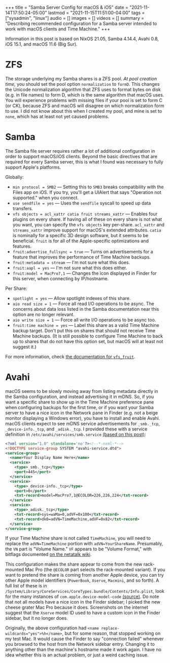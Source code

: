+++
title = "Samba Server Config for macOS & iOS"
date = "2021-11-14T17:50:24-05:00"
lastmod = "2021-11-15T11:51:00-04:00"
tags = ["sysadmin", "linux"]
audio = []
images = []
videos = []
summary = "Describing recommended configuration for a Samba server intended to work with macOS clients and Time Machine."
+++

Information in this post is based on NixOS 21.05, Samba 4.14.4, Avahi 0.8, iOS 15.1, and macOS 11.6 (Big Sur).

# ZFS

The storage underlying my Samba shares is a ZFS pool.  *At pool creation time,* you should set the pool option `normalization` to `formD`.  This changes the Unicode normalization algorithm that ZFS uses to format bytes on disk (e.g. in file names) to form D, which is the same algorithm that macOS uses.  You will experience problems with missing files if your pool is set to form C (or CK), because ZFS and macOS will disagree on which normalization form to use.  I did not know about this when I created my pool, and mine is set to `none`, which has at least not yet caused problems.

# Samba

The Samba file server requires rather a lot of additional configuration in order to support macOS/iOS clients.  Beyond the basic directives that are required for every Samba server, this is what I found was necessary to fully support Apple's platforms.

Globally:

* `min protocol = SMB2` — Setting this to `SMB3` breaks compatibility with the Files app on iOS.  If you try, you'll get a UIAlert that says "Operation not supported." when you connect.
* `use sendfile = yes` — Uses the `sendfile` syscall to speed up data transfers.
* `vfs objects = acl_xattr catia fruit streams_xattr` — Enables four plugins on every share.  If having all of these on every share is not what you want, you can specify the `vfs objects` key per-share.  `acl_xattr` and `streams_xattr` improve support for macOS's extended attributes. `catia` is nominally for a specific 3D design software, but it seems to be beneficial. `fruit` is for all of the Apple-specific optimizations and features.
* `fruit:advertise_fullsync = true` — Turns on advertisements for a feature that improves the performance of Time Machine backups.
* `fruit:metadata = stream` — I'm not sure what this does.
* `fruit:aapl = yes` — I'm not sure what this does either.
* `fruit:model = MacPro7,1` — Changes the icon displayed in Finder for this server, when connecting by IP/hostname.

Per Share:

* `spotlight = yes` — Allow spotlight indexes of this share.
* `aio read size = 1` — Force all read I/O operations to be async.  The concerns about data loss listed in the Samba documentation near this option are no longer relevant.
* `aio write size = 1` — Force all write I/O operations to be async too.
* `fruit:time machine = yes` — Label this share as a valid Time Machine backup target.  Don't put this on shares that should not receive Time Machine backups.  (It is still possible to configure Time Machine to back up to shares that do not have this option set, but macOS will at least not suggest it.)

For more information, check [the documentation for `vfs_fruit`](https://www.samba.org/samba/docs/current/man-html/vfs_fruit.8.html).

# Avahi

macOS seems to be slowly moving away from listing metadata directly in the Samba configuration, and instead advertising it in mDNS.  So, if you want a specific share to show up in the Time Machine preference pane when configuring backups for the first time, or if you want your Samba server to have a nice icon in the Network pane in Finder (e.g. not a beige monitor displaying a Windows error), you have to install and enable Avahi.  macOS clients expect to see mDNS service advertisements for `_smb._tcp`, `_device-info._tcp`, and `_adisk._tcp`.  I provided these with a service definition in `/etc/avahi/services/smb.service` [(based on this post)](https://www.tumfatig.net/2017/let-mac-os-auto-discover-your-smb-shares/):

```xml
<?xml version="1.0" standalone='no'?><!--*-nxml-*-->
<!DOCTYPE service-group SYSTEM "avahi-service.dtd">
<service-group>
  <name>Your Display Name Here</name>
  <service>
	<type>_smb._tcp</type>
	<port>445</port>
  </service>
  <service>
	<type>_device-info._tcp</type>
	<port>0</port>
	<txt-record>model=MacPro7,1@ECOLOR=226,226,224</txt-record>
  </service>
  <service>
    <type>_adisk._tcp</type>
	<txt-record>sys=waMa=0,adVF=0x100</txt-record>
	<txt-record>dk0=adVN=TimeMachine,adVF=0x82</txt-record>
  </service>
</service-group>
```

If your Time Machine share is not called `TimeMachine`, you will need to replace the `adVN=TimeMachine` portion with `adVN=YourShareName`.  Presumably, the `VN` part is "Volume Name." `VF` appears to be "Volume Format," with bitflags documented [on the netatalk wiki](http://netatalk.sourceforge.net/wiki/index.php/Bonjour_record_adisk_adVF_values).

This configuration makes the share appear to come from the new rack-mounted Mac Pro (the `@ECOLOR` part selects the rack-mounted variant).  If you want to pretend the share is coming from another Apple device, you can try other Apple model identifiers (`PowerBook`, `Xserve`, `Macmini`, and so forth).  A full list of these is in `/System/Library/CoreServices/CoreTypes.bundle/Contents/Info.plist`, look for the many instances of `com.apple.device-model-code` [(source)](https://askubuntu.com/questions/1109810/ubuntu-18-10-samba-4-8-4-smb-conf-what-are-the-valid-values-for-fruitmodel#1144356).  Do note that not all models have a nice icon in the Finder sidebar; I picked the new cheese grater Mac Pro because it does.  Screenshots on the internet suggest that the `Xserve` model ID used to have a custom icon in the Finder sidebar, but it no longer does.

Originally, the above configuration had `<name replace-wildcards="yes">%h</name>`, but for some reason, that stopped working on my test Mac.  It would cause the Finder to say "connection failed" whenever you browsed to the host from the Network sidebar entry. Changing it to anything other than the machine's hostname made it work again.  I have no idea whether this is an actual problem, or just a weird caching issue.
